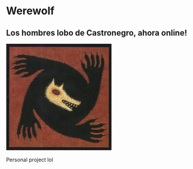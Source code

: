 # Werewolf
## Los hombres lobo de Castronegro, ahora online!

![wolf](./src/assets/img/wolf.png)

Personal project lol